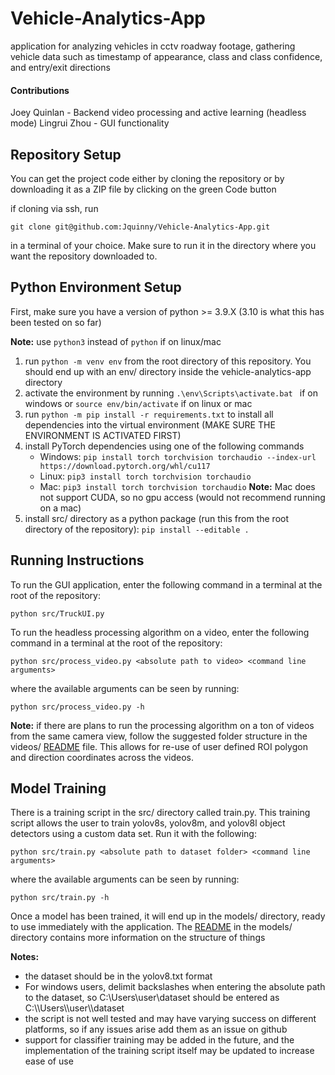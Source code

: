 # Vehicle-Analytics-App

application for analyzing vehicles in cctv roadway footage, gathering vehicle data such
as timestamp of appearance, class and class confidence, and entry/exit directions

#### Contributions
Joey Quinlan - Backend video processing and active learning (headless mode)
Lingrui Zhou - GUI functionality

## Repository Setup

You can get the project code either by cloning the repository or by
downloading it as a ZIP file by clicking on the green Code button

if cloning via ssh, run

`git clone git@github.com:Jquinny/Vehicle-Analytics-App.git`

in
a terminal of your choice. Make sure to run it in the directory where you want
the repository downloaded to.

## Python Environment Setup

First, make sure you have a version of python >= 3.9.X (3.10 is what this has
been tested on so far)

**Note:** use `python3` instead of `python` if on linux/mac

1. run `python -m venv env` from the root directory of this repository. You should end up with an env/ directory inside the vehicle-analytics-app directory
2. activate the environment by running `.\env\Scripts\activate.bat ` if on windows or `source env/bin/activate` if on linux or mac
3. run `python -m pip install -r requirements.txt` to install all dependencies into the virtual environment (MAKE SURE THE ENVIRONMENT IS ACTIVATED FIRST)
4. install PyTorch dependencies using one of the following commands
   - Windows: `pip install torch torchvision torchaudio --index-url https://download.pytorch.org/whl/cu117`
   - Linux: `pip3 install torch torchvision torchaudio`
   - Mac: `pip3 install torch torchvision torchaudio` **Note:** Mac does not support CUDA, so no gpu access (would not recommend running on a mac)
5. install src/ directory as a python package (run this from the root directory of the repository): `pip install --editable .`

## Running Instructions

To run the GUI application, enter the following command in a terminal at the root of the repository:

`python src/TruckUI.py`

To run the headless processing algorithm on a video, enter the following command in a terminal at the root of the repository:

`python src/process_video.py <absolute path to video> <command line arguments>`

where the available arguments can be seen by running:

`python src/process_video.py -h`

**Note:** if there are plans to run the processing algorithm on a ton of videos from the same camera view, follow the suggested folder structure in the videos/ [README](https://github.com/Jquinny/Vehicle-Analytics-App/tree/main/videos) file. This allows for re-use of user defined ROI polygon and direction coordinates across the videos.

## Model Training

There is a training script in the src/ directory called train.py. This training script allows the user to train yolov8s, yolov8m, and yolov8l object detectors using a custom data set. Run it with the following:

`python src/train.py <absolute path to dataset folder> <command line arguments>`

where the available arguments can be seen by running:

`python src/train.py -h`

Once a model has been trained, it will end up in the models/ directory, ready to use immediately with the application. The [README](https://github.com/Jquinny/Vehicle-Analytics-App/blob/main/models/README.md) in the models/ directory contains more information on the structure of things

**Notes:**

- the dataset should be in the yolov8.txt format
- For windows users, delimit backslashes when entering the absolute path to the dataset, so C:\Users\user\dataset should be entered as C:\\\Users\\\user\\\dataset
- the script is not well tested and may have varying success on different platforms, so if any issues arise add them as an issue on github
- support for classifier training may be added in the future, and the implementation of the training script itself may be updated to increase ease of use
